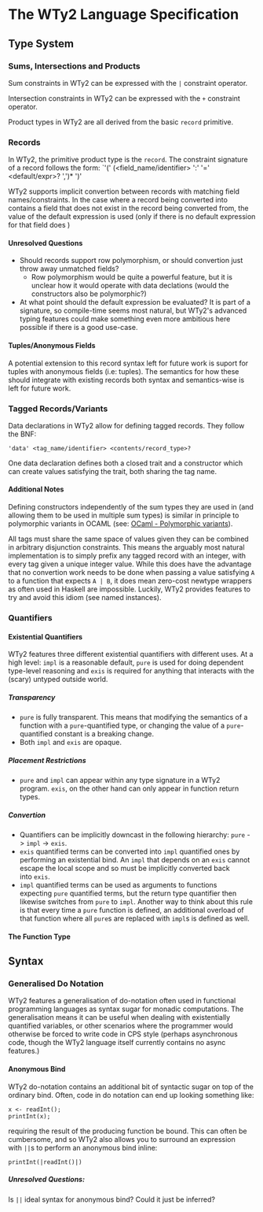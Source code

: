 # The WTy2 Language Specification

## Type System

### Sums, Intersections and Products

Sum constraints in WTy2 can be expressed with the `|` constraint operator.

Intersection constraints in WTy2 can be expressed with the `+` constraint operator.

Product types in WTy2 are all derived from the basic `record` primitive.

### Records

In WTy2, the primitive product type is the `record`. The constraint signature of a record follows the form:
`'(' (<field_name/identifier> ':' <constraint> '=' <default/expr>? ',')* ')'

WTy2 supports implicit convertion between records with matching field names/constraints. In the case where a record being converted into contains a field that does not exist in the record being converted from, the value of the default expression is used (only if there is no default expression for that field does )

#### Unresolved Questions

- Should records support row polymorphism, or should convertion just throw away unmatched fields?
	- Row polymorphism would be quite a powerful feature, but it is unclear how it would operate with data declations (would the constructors also be polymorphic?)
- At what point should the default expression be evaluated? It is part of a signature, so compile-time seems most natural, but WTy2's advanced typing features could make something even more ambitious here possible if there is a good use-case.

#### Tuples/Anonymous Fields

A potential extension to this record syntax left for future work is suport for tuples with anonymous fields (i.e: tuples). The semantics for how these should integrate with existing records both syntax and semantics-wise is left for future work.

### Tagged Records/Variants

Data declarations in WTy2 allow for defining tagged records. They follow the BNF:

`'data' <tag_name/identifier> <contents/record_type>?`

One data declaration defines both a closed trait and a constructor which can create values satisfying the trait, both sharing the tag name.

#### Additional Notes

Defining constructors independently of the sum types they are used in (and allowing them to be used in multiple sum types) is similar in principle to polymorphic variants in OCAML (see: [OCaml - Polymorphic variants](https://v2.ocaml.org/manual/polyvariant.html)).

All tags must share the same space of values given they can be combined in arbitrary disjunction constraints. This means the arguably most natural implementation is to simply prefix any tagged record with an integer, with every tag given a unique integer value. While this does have the advantage that no convertion work needs to be done when passing a value satisfying `A` to a function that expects `A | B`, it does mean zero-cost newtype wrappers as often used in Haskell are impossible. Luckily, WTy2 provides features to try and avoid this idiom (see named instances).

### Quantifiers

#### Existential Quantifiers

WTy2 features three different existential quantifiers with different uses. At a high level: `impl` is a reasonable default, `pure` is used for doing dependent type-level reasoning and `exis` is required for anything that interacts with the (scary) untyped outside world.

##### Transparency

-   `pure` is fully transparent. This means that modifying the semantics of a function with a `pure`-quantified type, or changing the value of a `pure`-quantified constant is a breaking change.
-   Both `impl` and `exis` are opaque.

##### Placement Restrictions

-   `pure` and `impl` can appear within any type signature in a WTy2 program. `exis`, on the other hand can only appear in function return types.

##### Convertion

-   Quantifiers can be implicitly downcast in the following hierarchy: `pure` -> `impl` -> `exis`.
-   `exis` quantified terms can be converted into `impl` quantified ones by performing an existential bind. An `impl` that depends on an `exis` cannot escape the local scope and so must be implicitly converted back into `exis`.
-   `impl` quantified terms can be used as arguments to functions expecting `pure` quantified terms, but the return type quantifier then likewise switches from `pure` to `impl`. Another way to think about this rule is that every time a `pure` function is defined, an additional overload of that function where all `pure`s are replaced with `impl`s is defined as well.

#### The Function Type

## Syntax

### Generalised Do Notation

WTy2 features a generalisation of do-notation often used in functional programming languages as syntax sugar for monadic computations. The generalisation means it can be useful when dealing with existentially quantified variables, or other scenarios where the programmer would otherwise be forced to write code in CPS style (perhaps asynchronous code, though the WTy2 language itself currently contains no async features.)

#### Anonymous Bind

WTy2 do-notation contains an additional bit of syntactic sugar on top of the ordinary bind. Often, code in do notation can end up looking something like:

```
x <- readInt();
printInt(x);
```

requiring the result of the producing function be bound. This can often be cumbersome, and so WTy2 also allows you to surround an expression with `||`s to perform an anonymous bind inline:

```
printInt(|readInt()|)
```

##### Unresolved Questions:

Is `||` ideal syntax for anonymous bind? Could it just be inferred?
